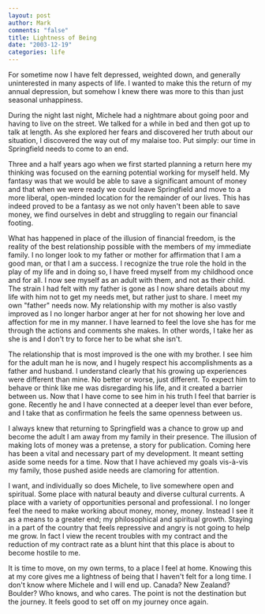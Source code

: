 ```yaml
--- 
layout: post
author: Mark
comments: "false"
title: Lightness of Being
date: "2003-12-19"
categories: life
---
```

For sometime now I have felt depressed, weighted down, and generally uninterested in many aspects of life. I wanted to make this the return of my annual depression, but somehow I knew there was more to this than just seasonal unhappiness.

During the night last night, Michele had a nightmare about going poor and having to live on the street. We talked for a while in bed and then got up to talk at length. As she explored her fears and discovered her truth about our situation, I discovered the way out of my malaise too. Put simply: our time in Springfield needs to come to an end.

Three and a half years ago when we first started planning a return here my thinking was focused on the earning potential working for myself held. My fantasy was that we would be able to save a significant amount of money and that when we were ready we could leave Springfield and move to a more liberal, open-minded location for the remainder of our lives. This has indeed proved to be a fantasy as we not only haven't been able to save money, we find ourselves in debt and struggling to regain our financial footing.

What has happened in place of the illusion of financial freedom, is the reality of the best relationship possible with the members of my immediate family. I no longer look to my father or mother for affirmation that I am a good man, or that I am a success. I recognize the true role the hold in the play of my life and in doing so, I have freed myself from my childhood once and for all. I now see myself as an adult with them, and not as their child. The strain I had felt with my father is gone as I now share details about my life with him not to get my needs met, but rather just to share. I meet my own "father" needs now. My relationship with my mother is also vastly improved as I no longer harbor anger at her for not showing her love and affection for me in my manner. I have learned to feel the love she has for me through the actions and comments she makes. In other words, I take her as she is and I don't try to force her to be what she isn't.

The relationship that is most improved is the one with my brother. I see him for the adult man he is now, and I hugely respect his accomplishments as a father and husband. I understand clearly that his growing up experiences were different than mine. No better or worse, just different. To expect him to behave or think like me was disregarding his life, and it created a barrier between us. Now that I have come to see him in his truth I feel that barrier is gone. Recently he and I have connected at a deeper level than ever before, and I take that as confirmation he feels the same openness between us.

I always knew that returning to Springfield was a chance to grow up and become the adult I am away from my family in their presence. The illusion of making lots of money was a pretense, a story for publication. Coming here has been a vital and necessary part of my development. It meant setting aside some needs for a time. Now that I have achieved my goals vis-à-vis my family, those pushed aside needs are clamoring for attention.

I want, and individually so does Michele, to live somewhere open and spiritual. Some place with natural beauty and diverse cultural currents. A place with a variety of opportunities personal and professional. I no longer feel the need to make working about money, money, money. Instead I see it as a means to a greater end; my philosophical and spiritual growth. Staying in a part of the country that feels repressive and angry is not going to help me grow. In fact I view the recent troubles with my contract and the reduction of my contract rate as a blunt hint that this place is about to become hostile to me.

It is time to move, on my own terms, to a place I feel at home. Knowing this at my core gives me a lightness of being that I haven't felt for a long time. I don't know where Michele and I will end up. Canada? New Zealand? Boulder? Who knows, and who cares. The point is not the destination but the journey. It feels good to set off on my journey once again.
